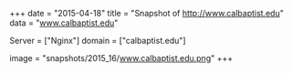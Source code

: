 
+++
date = "2015-04-18"
title = "Snapshot of http://www.calbaptist.edu"
data = "www.calbaptist.edu"

Server = ["Nginx"]
domain = ["calbaptist.edu"]

  image = "snapshots/2015_16/www.calbaptist.edu.png"
+++
#
